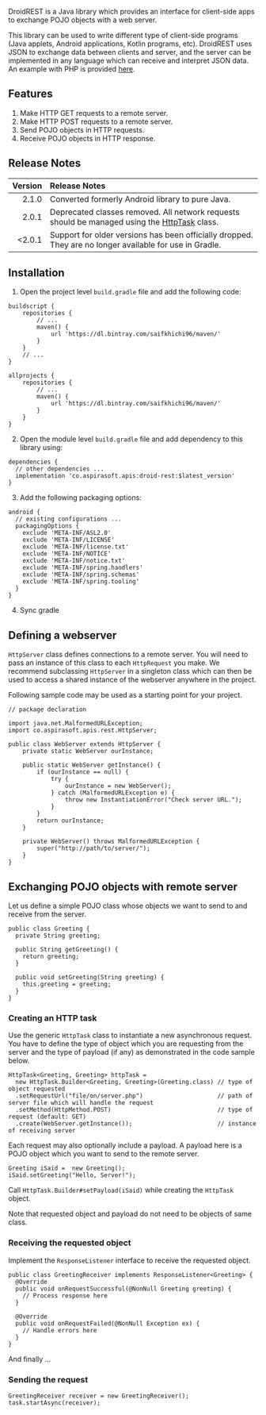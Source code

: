 DroidREST is a Java library which provides an interface for client-side apps to exchange POJO objects with a web server.

This library can be used to write different type of client-side programs (Java applets, Android applications, Kotlin programs, etc). DroidREST uses JSON to exchange data between clients and server, and the server can be implemented in any language which can receive and interpret JSON data. An example with PHP is provided [here](demo-server-side.php).

## Features
1. Make HTTP GET requests to a remote server.
2. Make HTTP POST requests to a remote server.
3. Send POJO objects in HTTP requests.
4. Receive POJO objects in HTTP response.

## Release Notes

| Version | Release Notes                                                                                          |
|--------:|:-------------------------------------------------------------------------------------------------------|
|  2.1.0  | Converted formerly Android library to pure Java.                                                       |
|  2.0.1  | Deprecated classes removed. All network requests should be managed using the [HttpTask](droid-rest/src/main/java/co/aspirasoft/apis/rest/HttpTask.java) class.|
| <2.0.1  | Support for older versions has been officially dropped. They are no longer available for use in Gradle.|

## Installation

1. Open the project level `build.gradle` file and add the following code:

```
buildscript {
    repositories {
        // ...
        maven() {
            url 'https://dl.bintray.com/saifkhichi96/maven/'
        }
    }
    // ...
}

allprojects {
    repositories {
        // ...
        maven() {
            url 'https://dl.bintray.com/saifkhichi96/maven/'
        }
    }
}
```

2. Open the module level `build.gradle` file and add dependency to this library using:

```
dependencies {
  // other dependencies ...
  implementation 'co.aspirasoft.apis:droid-rest:$latest_version'
}
```

3. Add the following packaging options:

```
android {
  // existing configurations ...
  packagingOptions {
    exclude 'META-INF/ASL2.0'
    exclude 'META-INF/LICENSE'
    exclude 'META-INF/license.txt'
    exclude 'META-INF/NOTICE'
    exclude 'META-INF/notice.txt'
    exclude 'META-INF/spring.handlers'
    exclude 'META-INF/spring.schemas'
    exclude 'META-INF/spring.tooling'
  }
}
```

4. Sync gradle

## Defining a webserver

`HttpServer` class defines connections to a remote server. You will need to pass an instance of this class to each `HttpRequest` you make. We recommend subclassing `HttpServer` in a singleton class which can then be used to access a shared instance of the webserver anywhere in the project.

Following sample code may be used as a starting point for your project.

```
// package declaration

import java.net.MalformedURLException;
import co.aspirasoft.apis.rest.HttpServer;

public class WebServer extends HttpServer {
    private static WebServer ourInstance;

    public static WebServer getInstance() {
        if (ourInstance == null) {
            try {
                ourInstance = new WebServer();
            } catch (MalformedURLException e) {
                throw new InstantiationError("Check server URL.");
            }
        }
        return ourInstance;
    }

    private WebServer() throws MalformedURLException {
        super("http://path/to/server/");
    }
}
```

## Exchanging POJO objects with remote server

Let us define a simple POJO class whose objects we want to send to and receive from the server.

```
public class Greeting {
  private String greeting;

  public String getGreeting() {
    return greeting;
  }

  public void setGreeting(String greeting) {
    this.greeting = greeting;
  }
}
```

### Creating an HTTP task

Use the generic `HttpTask` class to instantiate a new asynchronous request. You have to define the type of object which you are requesting from the server and the type of payload (if any) as demonstrated in the code sample below.

```
HttpTask<Greeting, Greeting> httpTask =  
  new HttpTask.Builder<Greeting, Greeting>(Greeting.class) // type of object requested
  .setRequestUrl("file/on/server.php")                     // path of server file which will handle the request
  .setMethod(HttpMethod.POST)                              // type of request (default: GET)
  .create(WebServer.getInstance());                        // instance of receiving server
```

Each request may also optionally include a payload. A payload here is a POJO object which you want to send to the remote server.

```
Greeting iSaid =  new Greeting();
iSaid.setGreeting("Hello, Server!");
```

Call `HttpTask.Builder#setPayload(iSaid)` while creating the `HttpTask` object.

Note that requested object and payload do not need to be objects of same class.

### Receiving the requested object

Implement the `ResponseListener` interface to receive the requested object.

```
public class GreetingReceiver implements ResponseListener<Greeting> {
  @Override
  public void onRequestSuccessful(@NonNull Greeting greeting) {
    // Process response here
  }
  
  @Override
  public void onRequestFailed(@NonNull Exception ex) {
    // Handle errors here
  }
}
```

And finally ...

### Sending the request

```
GreetingReceiver receiver = new GreetingReceiver();
task.startAsync(receiver);
```
